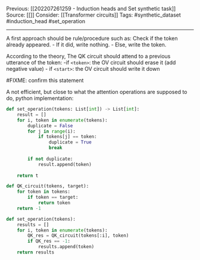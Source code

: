 Previous: [[202207261259 - Induction heads and Set synthetic task]]
Source: [[]]
Consider: [[Transformer circuits]]
Tags: #synthetic_dataset  #induction_head #set_operation
______________
A first approach should be rule/procedure such as:
	Check if the token already appeared. 
	- If it did, write nothing. 
	- Else, write the token.

According to the theory, 
The QK circuit should attend to a previous utterance of the token:
	-if  `<token>`: the OV circuit should erase it (add negative value)
	- if `<start>`: the OV circuit should write it down

#FIXME: confirm this statement

A not efficient, but close to what the attention operations are supposed to do, python implementation:
```python
def set_operation(tokens: List[int]) -> List[int]:
	result = []
	for i, token in enumerate(tokens):
		duplicate = False
		for j in range(i):
			if tokens[j] == token:
				duplicate = True
				break
				
		if not duplicate:
			result.append(token)
	
	return t
```

```python
def QK_circuit(tokens, target):
	for token in tokens:
		if token == target:
			return token
	return -1

def set_operation(tokens):
	results = []
	for i, token in enumerate(tokens):
		QK_res = QK_circuit(tokens[:i], token)
		if QK_res == -1:
			results.append(token)
	return results
```
